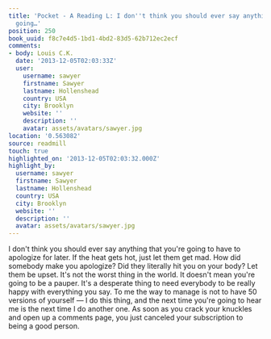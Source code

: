 ```yaml
---
title: 'Pocket - A Reading L: I don''t think you should ever say anything that you''re
  going…'
position: 250
book_uuid: f8c7e4d5-1bd1-4bd2-83d5-62b712ec2ecf
comments:
- body: Louis C.K.
  date: '2013-12-05T02:03:33Z'
  user:
    username: sawyer
    firstname: Sawyer
    lastname: Hollenshead
    country: USA
    city: Brooklyn
    website: ''
    description: ''
    avatar: assets/avatars/sawyer.jpg
location: '0.563082'
source: readmill
touch: true
highlighted_on: '2013-12-05T02:03:32.000Z'
highlight_by:
  username: sawyer
  firstname: Sawyer
  lastname: Hollenshead
  country: USA
  city: Brooklyn
  website: ''
  description: ''
  avatar: assets/avatars/sawyer.jpg
---
```


I don't think you should ever say anything that you're going to have to apologize for later. If the heat gets hot, just let them get mad. How did somebody make you apologize? Did they literally hit you on your body? Let them be upset. It's not the worst thing in the world. It doesn't mean you're going to be a pauper. It's a desperate thing to need everybody to be really happy with everything you say. To me the way to manage is not to have 50 versions of yourself — I do this thing, and the next time you're going to hear me is the next time I do another one. As soon as you crack your knuckles and open up a comments page, you just canceled your subscription to being a good person.
